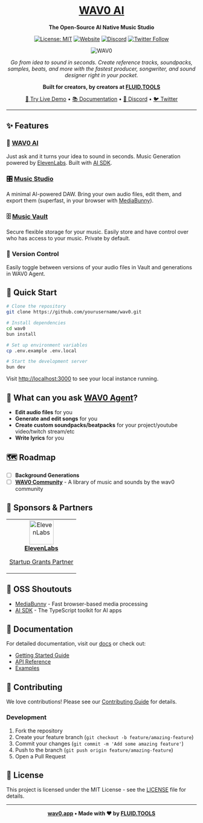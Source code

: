 <div align="center">

# [WAV0 AI](https://wav0.app)

**The Open-Source AI Native Music Studio**

[![License: MIT](https://img.shields.io/badge/License-MIT-yellow.svg)](https://opensource.org/licenses/MIT)
[![Website](https://img.shields.io/badge/website-wav0.app-blue)](https://wav0.app)
[![Discord](https://img.shields.io/badge/discord-join%20us-5865F2)](https://discord.gg/wav0)
[![Twitter Follow](https://img.shields.io/twitter/follow/wav0ai?style=social)](https://twitter.com/wav0ai)

![WAV0](https://di2lwe4r5jgy9jlt.public.blob.vercel-storage.com/og0image.png)

*Go from idea to sound in seconds. Create reference tracks, soundpacks, samples, beats, and more with the fastest producer, songwriter, and sound designer right in your pocket.*

**Built for creators, by creators at [FLUID.TOOLS](https://fluid.tools)**

[🎵 Try Live Demo](https://wav0.app/agent) • [📚 Documentation](https://wav0.app/docs) • [💬 Discord](https://discord.gg/wav0) • [🐦 Twitter](https://twitter.com/wav0ai)

</div>

---

## ✨ Features

### 🤖 [**WAV0 AI**](https://wav0.app/agent)
Just ask and it turns your idea to sound in seconds. Music Generation powered by [ElevenLabs](https://elevenlabs.io/). Built with [AI SDK](https://ai-sdk.dev/).

### 🎛️ [**Music Studio**](https://wav0.app/studio)
A minimal AI-powered DAW. Bring your own audio files, edit them, and export them (superfast, in your browser with [MediaBunny](https://mediabunny.dev)).

### 🗄️ [**Music Vault**](https://wav0.app/vault)
Secure flexible storage for your music. Easily store and have control over who has access to your music. Private by default.

### 📝 **Version Control**
Easily toggle between versions of your audio files in Vault and generations in WAV0 Agent.

## 🚀 Quick Start

```bash
# Clone the repository
git clone https://github.com/yourusername/wav0.git

# Install dependencies
cd wav0
bun install

# Set up environment variables
cp .env.example .env.local

# Start the development server
bun dev
```

Visit [http://localhost:3000](http://localhost:3000) to see your local instance running.

## 🎯 What can you ask [WAV0 **Agent**](https://wav0.app/agent)?

- **Edit audio files** for you
- **Generate and edit songs** for you
- **Create custom soundpacks/beatpacks** for your project/youtube video/twitch stream/etc
- **Write lyrics** for you

## 🗺️ Roadmap

- [ ] **Background Generations**
- [ ] [**WAV0 Community**](https://wav0.app/community) - A library of music and sounds by the wav0 community

## 🤝 Sponsors & Partners

<table>
  <tr>
    <td align="center">
      <a href="https://elevenlabs.io/">
        <img src="https://elevenlabs.io/favicon.ico" width="64" height="64" alt="ElevenLabs" />
        <br />
        <strong>ElevenLabs</strong>
        <p>Startup Grants Partner</p>
      </a>
    </td>
   
  </tr>
</table>

## 🙏 OSS Shoutouts

- [MediaBunny](https://mediabunny.dev) - Fast browser-based media processing
- [AI SDK](https://ai-sdk.dev/) - The TypeScript toolkit for AI apps

## 📖 Documentation

For detailed documentation, visit our [docs](https://wav0.app/docs) or check out:

- [Getting Started Guide](https://wav0.app/docs/getting-started)
- [API Reference](https://wav0.app/docs/api)
- [Examples](https://wav0.app/docs/examples)

## 🤝 Contributing

We love contributions! Please see our [Contributing Guide](CONTRIBUTING.md) for details.

### Development

1. Fork the repository
2. Create your feature branch (`git checkout -b feature/amazing-feature`)
3. Commit your changes (`git commit -m 'Add some amazing feature'`)
4. Push to the branch (`git push origin feature/amazing-feature`)
5. Open a Pull Request

## 📄 License

This project is licensed under the MIT License - see the [LICENSE](LICENSE) file for details.

---

<div align="center">

**[wav0.app](https://wav0.app) • Made with ❤️ by [FLUID.TOOLS](https://fluid.tools)**

</div>
